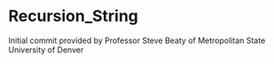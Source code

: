# Recursion_String

Initial commit provided by Professor Steve Beaty of Metropolitan State University of Denver
